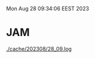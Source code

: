 Mon Aug 28 09:34:06 EEST 2023
# JAM
<a href='./cache/202308/28_09.log'>./cache/202308/28_09.log</a>
